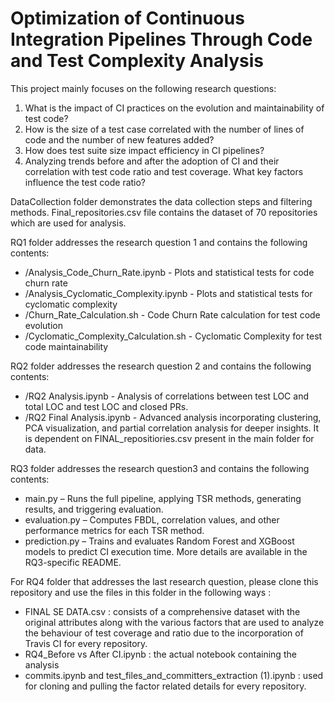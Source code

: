 # Optimization of Continuous Integration Pipelines Through Code and Test Complexity Analysis

This project mainly focuses on the following research questions:
1. What is the impact of CI practices on the evolution and maintainability of test code?
2. How is the size of a test case correlated with the number of lines of code and the number of new
features added?
3. How does test suite size impact efficiency in CI pipelines?
4. Analyzing trends before and after the adoption of CI and their correlation with test code ratio and
test coverage. What key factors influence the test code ratio?

DataCollection folder demonstrates the data collection steps and filtering methods.
Final_repositories.csv file contains the dataset of 70 repositories which are used for analysis.

RQ1 folder addresses the research question 1 and contains the following contents:
- /Analysis_Code_Churn_Rate.ipynb - Plots and statistical tests for code churn rate  
- /Analysis_Cyclomatic_Complexity.ipynb - Plots and statistical tests for cyclomatic complexity  
- /Churn_Rate_Calculation.sh - Code Churn Rate calculation for test code evolution  
- /Cyclomatic_Complexity_Calculation.sh - Cyclomatic Complexity for test code maintainability

RQ2 folder addresses the research question 2 and contains the following contents:
- /RQ2 Analysis.ipynb - Analysis of correlations between test LOC and total LOC and test LOC and closed PRs. 
- /RQ2 Final Analysis.ipynb - Advanced analysis incorporating clustering, PCA visualization, and partial correlation analysis for deeper insights.
It is dependent on FINAL_repositiories.csv present in the main folder for data.

RQ3 folder addresses the research question3 and contains the following contents:
- main.py – Runs the full pipeline, applying TSR methods, generating results, and triggering evaluation.
- evaluation.py – Computes FBDL, correlation values, and other performance metrics for each TSR method.
- prediction.py – Trains and evaluates Random Forest and XGBoost models to predict CI execution time.
More details are available in the RQ3-specific README.

For RQ4 folder that addresses the last research question, please clone this repository and use the files in this folder in the following ways : 
- FINAL SE DATA.csv : consists of a comprehensive dataset with the original attributes along with the various factors that are used to analyze the behaviour of test coverage and ratio due to the incorporation of Travis CI for every repository.
- RQ4_Before vs After CI.ipynb : the actual notebook containing the analysis
- commits.ipynb and test_files_and_committers_extraction (1).ipynb : used for cloning and pulling the factor related details for every repository.

